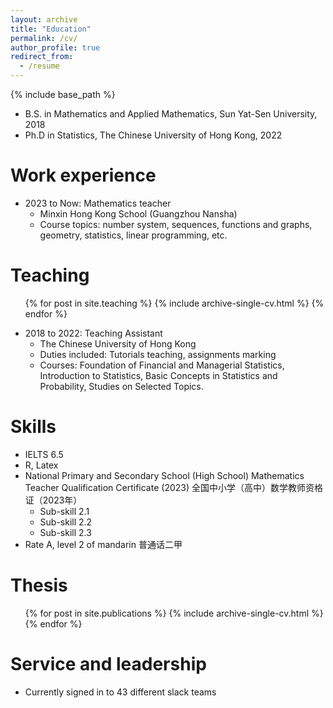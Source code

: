 ```yaml
---
layout: archive
title: "Education"
permalink: /cv/
author_profile: true
redirect_from:
  - /resume
---
```


{% include base_path %}

* B.S. in Mathematics and Applied Mathematics, Sun Yat-Sen University, 2018
* Ph.D in Statistics, The Chinese University of Hong Kong, 2022

Work experience
======
* 2023 to Now: Mathematics teacher
  * Minxin Hong Kong School (Guangzhou Nansha)
  * Course topics: number system, sequences, functions and graphs, geometry, statistics, linear programming, etc.

Teaching
======
  <ul>{% for post in site.teaching %}
    {% include archive-single-cv.html %}
  {% endfor %}</ul>
  
* 2018 to 2022: Teaching Assistant
  * The Chinese University of Hong Kong
  * Duties included: Tutorials teaching, assignments marking
  * Courses: Foundation of Financial and Managerial Statistics, Introduction to Statistics, Basic Concepts in Statistics and Probability, Studies on Selected Topics.
  
Skills
======
* IELTS 6.5
* R, Latex
* National Primary and Secondary School (High School) Mathematics Teacher Qualification Certificate (2023)
  全国中小学（高中）数学教师资格证（2023年）
  * Sub-skill 2.1
  * Sub-skill 2.2
  * Sub-skill 2.3
* Rate A, level 2 of mandarin
  普通话二甲

Thesis
======
  <ul>{% for post in site.publications %}
    {% include archive-single-cv.html %}
  {% endfor %}</ul>
  

Service and leadership
======
* Currently signed in to 43 different slack teams
